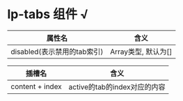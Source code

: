 # lp-tabs 组件   √

属性名     | 含义
-------- | ----- 
disabled(表示禁用的tab索引) | Array类型, 默认为[]



插槽名     | 含义
-------- | ----- 
content + index | active的tab的index对应的内容